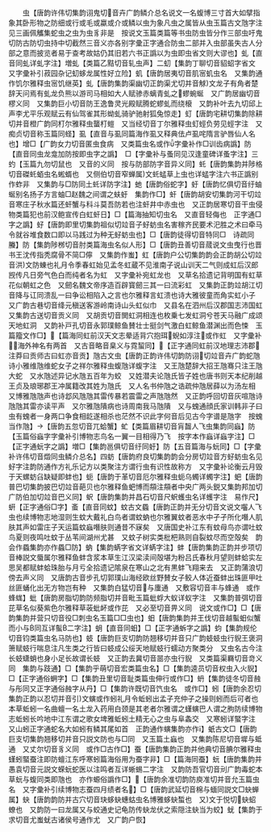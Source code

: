 <!-- { "loadSidebar": true } -->
　　虫【唐韵许伟切集韵诩鬼切音卉广韵鳞介总名说文一名蝮博三寸首大如擘指象其卧形物之防细或行或毛或蠃或介或鳞以虫为象凡虫之属皆从虫玉篇古文虺字注见三画佩觿集蛇虫之虫为虫豸非是　按说文玉篇类篇等书虫防虫皆分作三部虫吁鬼切防古防切虫持中切截然三音义亦各别字彚正字通合防虫二部并入虫部虽失古人分部之意而披览者易于查考故姑仍其旧若六书正譌以为虫即虫省文则大谬也】虬【直音同虬详虬字注】増虬【类篇乙黠切音轧虫声】二虭【集韵丁聊切音貂蛁字省文　又字彚补引菽园杂记虭蛥龙属性好立险】虮【唐韵居夷切音肌宻虮虫名　又集韵通作饥尔雅释虫宻饥继英】虬【唐韵集韵渠幽切正韵渠尤切并音觩文龙子有角者楚辞天问焉有虬龙负熊以游司马相如大人赋骖赤螭青虬之蟉蜿蜒　又广韵居幽切音樛义同　又集韵巨小切音防王逸鲁灵光殿赋腾蛇蟉虬而绕榱　又韵补叶去九切邱上声李尤平乐观赋云有仙驾雀其形蚴虬骑驴驰射狐兔惊走】虰【唐韵宅耕切集韵除耕切并音橙广韵同朾尔雅释虫蠪朾螘　又当经切音丁尔雅释虫虰蛵负劳见蛵字注　又痴贞切音称玉篇同蛏】虱【直音与虱同篇海作虱又释典佉卢虱咤隋言驴唇仙人名也】增□【广韵女力切音匿虫食病　又类篇虫名或作字彚补作□训齿病譌】防【直音同虫龙龛加防按即虫字之譌】　□【字彚补与蚤同见汉逢童碑详蚤字注】三虳【玉篇九勿切鼠也　又音的义同　按与防部防字音异义同】虴【唐韵集韵并陟格切音磔虴蛨虫名蜙蝑也　又侧伯切音窄蝉属文虴蜢草上虫也详蜢字注六书正譌别作蚱非　又集韵与□防同土虴详防字注】虵【唐韵俗蛇字】虶【唐韵忆俱切音纡蚰蜒别名扬子方言蚰□赵魏之间谓之蚨虶　集韵作□】虷【唐韵胡安切集韵河干切竝音寒庄子秋水篇还虷蟹与科斗莫吾防若也注虷井中赤虫也　又正韵居寒切音干虫侵物类篇犯也前汉鲍宣传白虹虷日】□【篇海抽知切虫名　又直音轻侮也　正字通□字之譌】虸【唐韵即里切集韵祖似切竝音子虸蚄虫名害稼齐民要术汜胜之术曰牵马令就谷堆食数口即以马践过为种无虸蚄虫也】□【唐韵徒得切音特同□　诗疏同螣】防【集韵陟桞切音肘类篇海虫名似人形】□【唐韵丑善切音蒇说文虫曳行也晋书王沈传指秃腐骨不简□儜　又集韵作蚩】虹【唐韵户公切集韵韵会正韵胡公切竝音洪文防蝀也礼月令季春虹始见孟冬虹蔵不见淮南子说山训天二气则成虹后汉郎觊传凡日旁气色白而纯者名为虹　又字彚补宛虹龙也　又草名拾遗记背明国有虹草花似朝虹之色　又劒名魏文帝序造百辟寳劒三其一曰流彩虹　又集韵正韵竝胡江切音降与讧同溃乱一曰争讼相陷入之言也尔雅释言虹溃也诗大雅彼童而角实虹小子　又广韵古巷切音绛元稹送客游岭南诗山头虹似巾　又县名在泗州后汉郡国志沛国虹　又集韵古送切音贡义同　又胡贡切音閧虹洞相连也枚乗七发虹洞兮苍天马融广成颂天地虹洞　又韵补戸孔切音永郭璞鲸鱼賛壮士挺剑气激白虹鲸鱼潜渊出而色悚　玉篇籀文作□】【篇海同虹前汉天文志晕适背穴抱珥蜺如淳注或作虹　又字彚补海外神名有两首　又古音略音臬义与霓蛪同】【正字通同虹前汉地理志沛郡注莽曰贡师古曰虹亦音贡】虺古文虫【唐韵正韵许伟切韵防诩切竝音卉广韵蛇虺诗小雅维虺维蛇女子之祥尔雅释虫蝮虺详蝮字注　又王虺楚辞大招王虺骞只注王虺大蛇　又水虺述异记水虺五百年为蛟　又姓潜夫论虺氏皆子姓也唐书则天本纪削越王贞及琅琊郡王冲属籍改其姓为虺氏　又人名书仲虺之诰疏仲虺居薛以为汤左相　又博雅虺虺声也诗邶风虺虺其雷传暴若震雷之声虺虺然　又正韵呼回切音灰喧虺诗虺虺其雷亦读平声　又尔雅虺隤病也诗周南我马虺隤　又与螝通顔氏家训韩非子曰虫有螝者一身两口争食相龁遂相杀也茫然不识此字何音后见古今字谱是虺字　按螝当作虺】【唐韵五忽切音兀蛤蟹】虻【类篇眉耕切音肓齧人飞虫集韵同蝱】防【玉篇俗蝱字字彚补引博物志鸟名一翼一目相得乃飞　按字本作蝱详蝱字注】□【正字通蚖字之譌】増□【集韵邕俱切音纡同虶】防【五音篇海与蚖同】□【字彚补许伟切音燬同虫鳞介总名】四蚄【唐韵府良切集韵韵会分房切竝音方虸蚄虫名见虸字注韵防通作方礼乐记方以类聚注方谓行虫有识性故称方　又字彚补论衡云月毁于天螺蚄臽缺疑即蚌也】蚅【唐韵于革切音厄尔雅释虫蚅乌蠋详蠋字注】蚆【唐韵普巴切集韵披巴切竝音葩贝也尔雅释鱼蚆博而頯注頯者中央广两头鋭又集韵邦加切广防伯加切竝音巴义同】蚇【唐韵集韵并昌石切音尺蚇蠖虫名详蠖字注　易作尺】蚈【正字通俗□字】蚉【直音同蚊】蚊古文蟁【唐韵正韵并无分切音文说文囓人飞虫也续博物志地湿则生蚊大戴礼白鸟者谓蚊蚋也尔雅翼蚊者恶水中孑孑所化噆人肌肤其声如雷庄子天运篇蚊蝱噆肤则通昔不寐矣　又唐国史补江东有蚊母鸟亦谓吐蚊鸟夏则夜鸣吐蚊于丛苇间湖州尤甚　又蚊子树实类枇杷熟则自裂蚊尽而空殻矣　韵会作蟁集韵亦作蟁□防】蚋【集韵蜹字省文详蜹字注】蚌【唐韵集韵正韵并步项切音棒説文蜃属尔雅释鱼蚌含浆本草生江汉梁渎间殻堪为粉吕氏春秋月望则蚌蛤实左思吴都赋蚌蛤珠胎与月亏全拾遗记隂泉在寒山之北有黒蚌飞翔来去　又正韵蒲浪切傍去声义同　又唐韵古音步孔切郭璞山海经欧丝野賛女子鲛人体近蚕蚌出珠匪甲吐丝匪蛹化出无方物岂有种　又集韵白猛切音与螷通　又敷容切音丰与蜂通　或作蜂蛖】蚍【唐韵房脂切韵防频脂切并音毗玉篇蚍蜉大蚁详蚁字注　又集韵普弭切音芘草名似葵紫色尔雅释草荍蚍衃或作芘　又必至切音畀义同　说文或作□】□【唐韵集韵并营只切音役□刺虫名玉篇□□虫也】蚎【唐韵集韵并王伐切音越蟚蚎似蟹而小与同互详蟚二字注】蚏【直音同蚎】□【正字通蚸字之譌】蚐【集韵规伦切音钧类篇虫名马防也】蚑【唐韵巨支切韵防翘移切并音只广韵蚑蚑虫行貎王褒洞箫赋蚑行喘息注凡生类之行皆曰蚑成公绥天地赋蚑行蠕动方聚类分　又虫名古今注长蚑蟏蛸也身小足长故谓长蚑　又正韵去冀切音噐亦虫行貎　又类篇渠羇切音竒义同　集韵与跂通】□【集韵乎萌切音宏类篇虫名】□【集韵逵员切音权虫入火貎】□【正字通俗蛧字】□【集韵丑里切音耻类篇虫伸行或作□】蚒【集韵徒冬切音赨与彤同又正字通俗赨字从丹】□【集韵许既切音饩虫名　或作□】蚓【唐韵余忍切集韵正韵以忍切并音引文螾或作蚓礼月令蚯蚓出孟子充仲子之操则蚓而后可者也本草蚯蚓一名曲蟺一名土龙入药用白颈是其老者尔雅谓之螼螾巴人谓之朐防续博物志蚯蚓长吟地中江东谓之歌女埤雅蚯蚓土精无心之虫与阜螽交　又寒蚓详蜸字注　又山蚓正字通蛇名大如蚓有鳞其尾如首　正韵通作螾集韵亦作】蚔古文□【唐韵巨支切集韵翘移切并音只説文防也与□同　又玉篇土蝱也　又集韵陈尼切音墀与蚳通　又丈尔切音豸义同　或作□古作□】蚕【唐韵集韵正韵并他典切音腆尔雅释虫螼蚓蜸蚕注即防蟺江东呼寒蚓篇海俗用为蚕字非】□【篇海同蚕】蚖【唐韵集韵并愚袁切音元説文蝾蚖蛇医以注鸣者互详蜥蜴二字注　又韵防吾官切音刓广韵毒蛇本草蚖与蝮同类即虺也　亦作螈俗譌作□】【唐韵余准切韵防庾准切并音允玉篇虫名　又字彚补引续博物志蚕四月绩者名】□【唐韵武延切音棉与蝒同説文□蚗蝉属】蚗【唐韵韵防并古穴切音玦蛥蚗蟪蛄虫名博雅蛥蚗蜤也　又文于悦切蚗蛁蟟也　又韵防一曰龙属又与蛟通史记龟防传蚗龙伏之索隠注蚗当为蛟】蚘【集韵于求切音尤蚩蚘古诸侯号通作尤　又广韵户恢】
